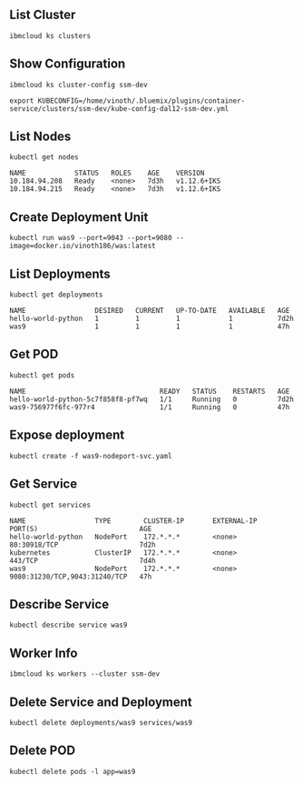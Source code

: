 
## List Cluster
```
ibmcloud ks clusters
```

## Show Configuration
```
ibmcloud ks cluster-config ssm-dev
```
```
export KUBECONFIG=/home/vinoth/.bluemix/plugins/container-service/clusters/ssm-dev/kube-config-dal12-ssm-dev.yml
```

## List Nodes

```
kubectl get nodes
```

```
NAME            STATUS   ROLES    AGE    VERSION
10.184.94.208   Ready    <none>   7d3h   v1.12.6+IKS
10.184.94.215   Ready    <none>   7d3h   v1.12.6+IKS
```

## Create Deployment Unit

```
kubectl run was9 --port=9043 --port=9080 --image=docker.io/vinoth186/was:latest
```

## List Deployments

```
kubectl get deployments
```

```
NAME                 DESIRED   CURRENT   UP-TO-DATE   AVAILABLE   AGE
hello-world-python   1         1         1            1           7d2h
was9                 1         1         1            1           47h
```
## Get POD
```
kubectl get pods
```
```
NAME                                 READY   STATUS    RESTARTS   AGE
hello-world-python-5c7f858f8-pf7wq   1/1     Running   0          7d2h
was9-756977f6fc-977r4                1/1     Running   0          47h
```

## Expose deployment
```
kubectl create -f was9-nodeport-svc.yaml
```
## Get Service

```
kubectl get services
```
```
NAME                 TYPE        CLUSTER-IP       EXTERNAL-IP   PORT(S)                         AGE
hello-world-python   NodePort    172.*.*.*        <none>        80:30918/TCP                    7d2h
kubernetes           ClusterIP   172.*.*.*        <none>        443/TCP                         7d4h
was9                 NodePort    172.*.*.*        <none>        9080:31230/TCP,9043:31240/TCP   47h
```

## Describe Service
```
kubectl describe service was9
```
## Worker Info
```
ibmcloud ks workers --cluster ssm-dev
```
## Delete Service and Deployment
```
kubectl delete deployments/was9 services/was9 
```
## Delete POD

```
kubectl delete pods -l app=was9
```
